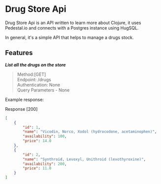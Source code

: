 # Drug Store Api

Drug Store Api is an API written to learn more about Clojure, it uses Pedestal.io and connects with a Postgres instance using HugSQL.

In general, it's a simple API that helps to manage a drugs stock.

## Features

**_List all the drugs on the store_**
> Method:[GET] </br>
> Endpoint: /drugs </br>
> Authentication: None </br>
> Query Parameters - None 

Example response:

Response [200]
```json
[
    {
        "id": 1,
        "name": "Vicodin, Norco, Xodol (hydrocodone, acetaminophen)",
        "availability": 100,
        "price": 14.0
    },
    {
        "id": 2,
        "name": "Synthroid, Levoxyl, Unithroid (levothyroxine)",
        "availability": 200,
        "price": 11.0
    }
]
```